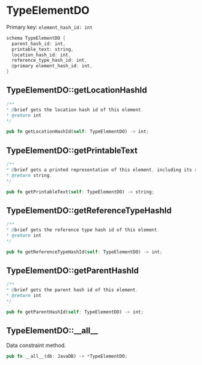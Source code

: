 # TypeElementDO

Primary key: `element_hash_id: int`

```rust
schema TypeElementDO {
  parent_hash_id: int,
  printable_text: string,
  location_hash_id: int,
  reference_type_hash_id: int,
  @primary element_hash_id: int,
}
```
## TypeElementDO::getLocationHashId

```java
/**
* @brief gets the location hash id of this element.
* @return int
*/
```
```rust
pub fn getLocationHashId(self: TypeElementDO) -> int;
```
## TypeElementDO::getPrintableText

```java
/**
* @brief gets a printed representation of this element, including its structure where applicable.
* @return string.
*/
```
```rust
pub fn getPrintableText(self: TypeElementDO) -> string;
```
## TypeElementDO::getReferenceTypeHashId

```java
/**
* @brief gets the reference type hash id of this element.
* @return int
*/
```
```rust
pub fn getReferenceTypeHashId(self: TypeElementDO) -> int;
```
## TypeElementDO::getParentHashId

```java
/**
* @brief gets the parent hash id of this element.
* @return int
*/
```
```rust
pub fn getParentHashId(self: TypeElementDO) -> int;
```
## TypeElementDO::\_\_all\_\_

Data constraint method.

```rust
pub fn __all__(db: JavaDB) -> *TypeElementDO;
```
